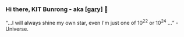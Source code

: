 ### Hi there, KIT Bunrong - aka [[gary]](https://ibrong.netlify.app) 👋
 
 <q>...I will always shine my own star, even I'm just one of 10<sup>22</sup> or 10<sup>24</sup> ...</q> - Universe.

